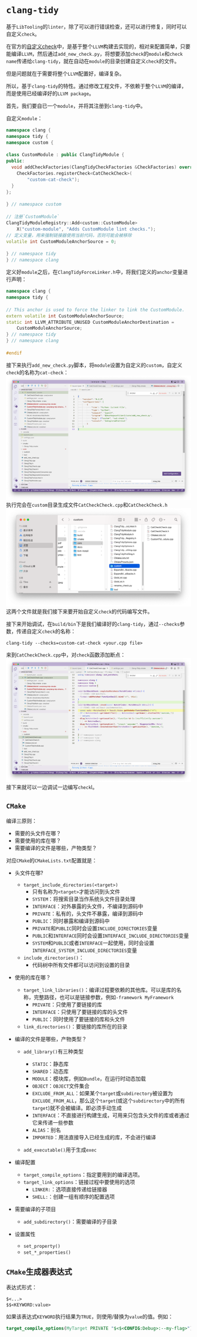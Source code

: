 # `clang-tidy`
基于`LibTooling`的`linter`，除了可以进行错误检查，还可以进行修复，同时可以自定义`check`。

在官方的[自定义check](https://clang.llvm.org/extra/clang-tidy/Contributing.html)中，是基于整个`LLVM`构建去实现的，相对来配置简单，只要能编译`LLVM`，然后通过`add_new_check.py`，将想要添加`check`的`module`和`check name`传递给`clang-tidy`，就在自动在`module`的目录创建自定义`check`的文件。

但是问题就在于需要将整个`LLVM`配置好，编译复杂。

所以，基于`clang-tidy`的特性。通过修改工程文件，不依赖于整个`LLVM`的编译，而是使用已经编译好的`LLVM package`。

首先，我们要自已一个`module`，并将其注册到`clang-tidy`中。

自定义`module`：
```c++
namespace clang {
namespace tidy {
namespace custom {

class CustomModule : public ClangTidyModule {
public:
  void addCheckFactories(ClangTidyCheckFactories &CheckFactories) override {
    CheckFactories.registerCheck<CatCheckCheck>(
        "custom-cat-check");
  }
};

} // namespace custom

// 注册`CustomModule`
ClangTidyModuleRegistry::Add<custom::CustomModule>
    X("custom-module", "Adds CustomModule lint checks.");
// 定义变量，用来强制链接器使用当前代码，否则可能会被移除
volatile int CustomModuleAnchorSource = 0;

} // namespace tidy
} // namespace clang
```

定义好`module`之后，在`ClangTidyForceLinker.h`中，将我们定义的`anchor`变量进行声明：
```c++
namespace clang {
namespace tidy {

// This anchor is used to force the linker to link the CustomModule.
extern volatile int CustomModuleAnchorSource;
static int LLVM_ATTRIBUTE_UNUSED CustomModuleAnchorDestination =
    CustomModuleAnchorSource;
} // namespace tidy
} // namespace clang

#endif
```
接下来执行`add_new_check.py`脚本，将`module`设置为自定义的`custom`，自定义`check`的名称为`cat-check`：
![](media/Tidy/16636005047523.png)
执行完会在`custom`目录生成文件`CatCheckCheck.cpp`和`CatCheckCheck.h`
![](media/Tidy/16636005776471.png)
这两个文件就是我们接下来要开始自定义`check`的代码编写文件。

接下来开始调试，在`build/bin`下是我们编译好的`clang-tidy`，通过`--checks`参数，传递自定义`check`的名称：
```shell
clang-tidy --checks=custom-cat-check <your.cpp file>
```
来到`CatCheckCheck.cpp`中，对`check`函数添加断点：
![](media/Tidy/16636008558416.png)
接下来就可以一边调试一边编写`check`l。

## `CMake`

编译三原则：
* 需要的头文件在哪？
* 需要使用的库在哪？
* 需要编译的文件是哪些，产物类型？

对应`CMake`的`CMakeLists.txt`配置就是：
* 头文件在哪?
    * `target_include_directories(<target>)`
        * 只有名称为`<target>`才能访问到头文件
        * `SYSTEM`：将搜索目录当作系统头文件目录处理
        * `INTERFACE`：对外暴露的头文件，不编译到源码中
        * `PRIVATE`：私有的，头文件不暴露，编译到源码中
        * `PUBLIC`：同时暴露和编译到源码中
        * `PRIVATE`和`PUBLIC`同时会设置`INCLUDE_DIRECTORIES`变量
        * `PUBLIC`和`INTERFACE`同时会设置`INTERFACE_INCLUDE_DIRECTORIES`变量
        * `SYSTEM`和`PUBLIC`或者`INTERFACE`一起使用，同时会设置`INTERFACE_SYSTEM_INCLUDE_DIRECTORIES`变量
    * `include_directories()`：
        * 代码树中所有文件都可以访问到设置的目录
* 使用的库在哪？  
    * `target_link_libraries()`：编译过程要依赖的其他库。可以是库的名称，完整路径，也可以是链接参数，例如`-framework MyFramework`
        * `PRIVATE`：只使用了要链接的库
        * `INTERFACE`：只使用了要链接的库的头文件
        * `PUBLIC`：同时使用了要链接的库和头文件
    * `link_directories()`：要链接的库所在的目录
* 编译的文件是哪些，产物类型？
    * `add_library()`有三种类型
        * `STATIC`：静态库
        * `SHARED`：动态库
        * `MODULE`：模块库，例如`Bundle`，在运行时动态加载
        * `OBJECT`：`OBJECT`文件集合
        * `EXCLUDE_FROM_ALL`：如果某个`target`或`subdirectory`被设置为`EXCLUDE_FROM_ALL`，那么这个`target`(或这个`subdirectory`中的所有`target`)就不会被编译。即必须手动生成
        * `INTERFACE`：不直接进行构建生成，可用来只包含头文件的库或者通过它来传递一些参数
        * `ALIAS`：别名
        * `IMPORTED`：用法直接导入已经生成的库，不会进行编译

    * `add_executable()`用于生成`exec`

* 编译配置
    * `target_compile_options`：指定要用到的编译选项。
    * `target_link_options`：链接过程中要使用的选项
        * `LINKER:`：选项直接传递给链接器
        * `SHELL:`：创建一组有顺序的配置选项
* 需要编译的子项目
    * `add_subdirectory()`：需要编译的子目录
* 设置属性
    * `set_property()`
    * `set_*_properties()`

## `CMake`生成器表达式
表达式形式：
```text
$<...>
$$<KEYWORD:value>
```
如果该表达式`KEYWORD`执行结果为`TRUE`，则使用/替换为`value`的值。例如：
```cmake
target_compile_options(MyTarget PRIVATE "$<$<CONFIG:Debug>:--my-flag>")
```

